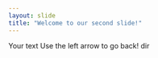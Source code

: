 ```yaml
---
layout: slide
title: "Welcome to our second slide!"
---
```

Your text
Use the left arrow to go back!
dir
